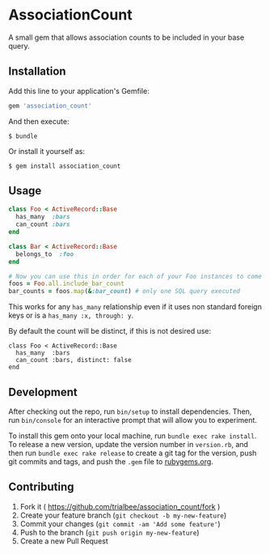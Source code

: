 # AssociationCount

A small gem that allows association counts to be included in your base query.

## Installation

Add this line to your application's Gemfile:

```ruby
gem 'association_count'
```

And then execute:

    $ bundle

Or install it yourself as:

    $ gem install association_count

## Usage

```ruby
class Foo < ActiveRecord::Base
  has_many  :bars
  can_count :bars
end

class Bar < ActiveRecord::Base
  belongs_to  :foo
end

# Now you can use this in order for each of your Foo instances to come with a preloaded bar_count
foos = Foo.all.include_bar_count
bar_counts = foos.map(&:bar_count) # only one SQL query executed
```

This works for any `has_many` relationship even if it uses non standard foreign keys or is a `has_many :x, through: y`.

By default the count will be distinct, if this is not desired use:

```
class Foo < ActiveRecord::Base
  has_many  :bars
  can_count :bars, distinct: false
end
```

## Development

After checking out the repo, run `bin/setup` to install dependencies. Then, run `bin/console` for an interactive prompt that will allow you to experiment.

To install this gem onto your local machine, run `bundle exec rake install`. To release a new version, update the version number in `version.rb`, and then run `bundle exec rake release` to create a git tag for the version, push git commits and tags, and push the `.gem` file to [rubygems.org](https://rubygems.org).

## Contributing

1. Fork it ( https://github.com/trialbee/association_count/fork )
2. Create your feature branch (`git checkout -b my-new-feature`)
3. Commit your changes (`git commit -am 'Add some feature'`)
4. Push to the branch (`git push origin my-new-feature`)
5. Create a new Pull Request
